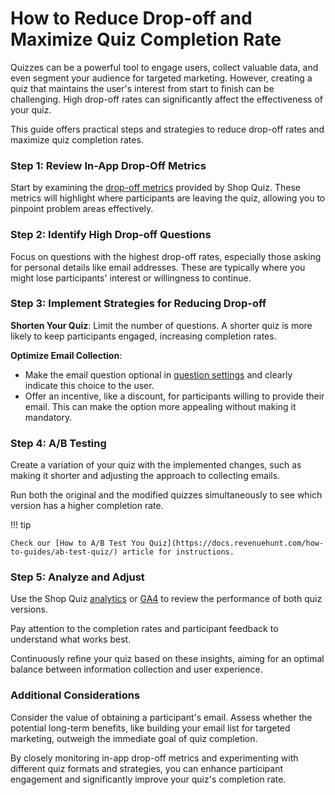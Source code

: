 # How to Reduce Drop-off and Maximize Quiz Completion Rate

Quizzes can be a powerful tool to engage users, collect valuable data, and even segment your audience for targeted marketing. However, creating a quiz that maintains the user's interest from start to finish can be challenging. High drop-off rates can significantly affect the effectiveness of your quiz.

This guide offers practical steps and strategies to reduce drop-off rates and maximize quiz completion rates.

### Step 1: Review In-App Drop-Off Metrics

Start by examining the [drop-off metrics](https://docs.revenuehunt.com/reference/quiz-builder/#drop-off) provided by Shop Quiz. These metrics will highlight where participants are leaving the quiz, allowing you to pinpoint problem areas effectively.

### Step 2: Identify High Drop-off Questions

Focus on questions with the highest drop-off rates, especially those asking for personal details like email addresses. These are typically where you might lose participants' interest or willingness to continue.

### Step 3: Implement Strategies for Reducing Drop-off

**Shorten Your Quiz**: Limit the number of questions. A shorter quiz is more likely to keep participants engaged, increasing completion rates.

**Optimize Email Collection**:
  - Make the email question optional in [question settings](https://docs.revenuehunt.com/reference/quiz-builder/#question-settings) and clearly indicate this choice to the user.
  - Offer an incentive, like a discount, for participants willing to provide their email. This can make the option more appealing without making it mandatory.

### Step 4: A/B Testing

Create a variation of your quiz with the implemented changes, such as making it shorter and adjusting the approach to collecting emails.

Run both the original and the modified quizzes simultaneously to see which version has a higher completion rate.

!!! tip

    Check our [How to A/B Test You Quiz](https://docs.revenuehunt.com/how-to-guides/ab-test-quiz/) article for instructions.

### Step 5: Analyze and Adjust
Use the Shop Quiz [analytics](https://docs.revenuehunt.com/reference/quiz-builder/#analytics) or [GA4](https://docs.revenuehunt.com/how-to-guides/integrate-google-analytics/) to review the performance of both quiz versions.

Pay attention to the completion rates and participant feedback to understand what works best.

Continuously refine your quiz based on these insights, aiming for an optimal balance between information collection and user experience.

### Additional Considerations

Consider the value of obtaining a participant's email. Assess whether the potential long-term benefits, like building your email list for targeted marketing, outweigh the immediate goal of quiz completion.

By closely monitoring in-app drop-off metrics and experimenting with different quiz formats and strategies, you can enhance participant engagement and significantly improve your quiz's completion rate.
